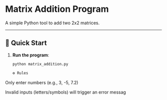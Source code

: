 # Matrix Addition Program

A simple Python tool to add two 2x2 matrices.

---

## 🚀 Quick Start

1. **Run the program**:
   ```bash
   python matrix_addition.py

   ⚙️ Rules
Only enter numbers (e.g., 3, -5, 7.2)

Invalid inputs (letters/symbols) will trigger an error messag
